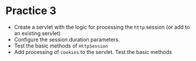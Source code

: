 # Practice 3

- Create a servlet with the logic for processing the ```http``` session (or add to an existing servlet) 
- Configure the session duration parameters. 
- Test the basic methods of ```HttpSession```
- Add processing of ```cookies``` to the servlet. Test the basic methods

